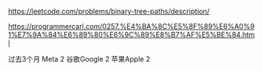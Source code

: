 https://leetcode.com/problems/binary-tree-paths/description/

https://programmercarl.com/0257.%E4%BA%8C%E5%8F%89%E6%A0%91%E7%9A%84%E6%89%80%E6%9C%89%E8%B7%AF%E5%BE%84.html

过去3个月
Meta
2
谷歌Google
2
苹果Apple
2
